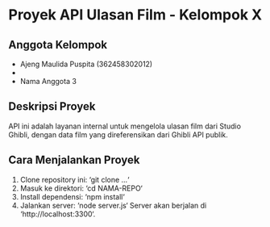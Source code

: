 # Proyek API Ulasan Film - Kelompok X
## Anggota Kelompok
- Ajeng Maulida Puspita (362458302012)
- 
- Nama Anggota 3
## Deskripsi Proyek
API ini adalah layanan internal untuk mengelola ulasan film
dari Studio Ghibli,
dengan data film yang direferensikan dari Ghibli API publik.
## Cara Menjalankan Proyek
1. Clone repository ini: ‘git clone ...‘
2. Masuk ke direktori: ‘cd NAMA-REPO‘
3. Install dependensi: ‘npm install‘
4. Jalankan server: ‘node server.js‘
Server akan berjalan di ‘http://localhost:3300‘.
